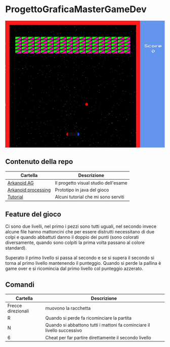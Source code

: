 # ProgettoGraficaMasterGameDev


<p align="center">
<img src="arkanoid.png" height="400" class="center">
</p>


## Contenuto della repo

Cartella | Descrizione
------------ | -------------
[Arkanoid AG](https://github.com/Jaeger87/ProgettoGraficaMasterGameDev/tree/master/ArkanoidAG) | Il progetto visual studio dell'esame
[Arkanoid processing](https://github.com/Jaeger87/ProgettoGraficaMasterGameDev/tree/master/ArkanoidProcessing) | Prototipo in java del gioco
[Tutorial](https://github.com/Jaeger87/ProgettoGraficaMasterGameDev/tree/master/Tutorial) | Alcuni tutorial che mi sono serviti


## Feature del gioco

Ci sono due livelli, nel primo i pezzi sono tutti uguali, nel secondo invece alcune file hanno mattoncini che per essere distrutti necessitano di due colpi e quando abbattuti danno il doppio dei punti (sono colorati diversamente, quando sono colpiti la prima volta passano al colore standard).

Superato il primo livello si passa al secondo e se si supera il secondo si torna al primo livello mantenendo il punteggio. Quando si perde la pallina è game over e si ricomincia dal primo livello col punteggio azzerato.


## Comandi

Cartella | Descrizione
------------ | -------------
Frecce direzionali | muovono la racchetta
R | Quando si perde fa ricominciare la partita
N | Quando si abbattono tutti i mattoni fa cominciare il livello successivo
6 | Cheat per far partire direttamente il secondo livello